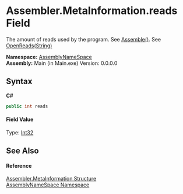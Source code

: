 # Assembler.MetaInformation.reads Field
 

The amount of reads used by the program. See <a href="3b15cb13-a567-503e-0a54-1b79a5e9b70a">Assemble()</a>. See <a href="c0462576-7be9-db3d-68ee-16dea1fc2dd1">OpenReads(String)</a>

**Namespace:**&nbsp;<a href="6bcc80ef-5cfd-db5f-1eb2-7297d1c16397">AssemblyNameSpace</a><br />**Assembly:**&nbsp;Main (in Main.exe) Version: 0.0.0.0

## Syntax

**C#**<br />
``` C#
public int reads
```


#### Field Value
Type: <a href="http://msdn2.microsoft.com/en-us/library/td2s409d" target="_blank">Int32</a>

## See Also


#### Reference
<a href="4767f8b5-e52e-522b-5527-d518969305dd">Assembler.MetaInformation Structure</a><br /><a href="6bcc80ef-5cfd-db5f-1eb2-7297d1c16397">AssemblyNameSpace Namespace</a><br />